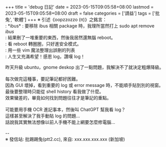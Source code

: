 +++
title = 'debug 日記'
date = 2023-05-15T09:05:58+08:00
lastmod = 2023-05-15T09:05:58+08:00
draft = false
categories = ['請益']
tags = ['批兔', '軟體']
+++
※ 引述《oopzzozzo (π)》之銘言：<br>
: \*ibus\*
: 要移除 ibus 相關 package 時，我理所當然打上 sudo apt remove *ibus*<br>
: 結果刪了一堆重要的東西，然後我居然還無腦 reboot。<br>
: 看 reboot 轉圈圈，只好進安全模式。<br>
: 用一些 vim 魔法整理出誤刪的列表<br>
: 人生又充滿希望！感恩 log，讚嘆 log！

昨天升級 ubuntu，gnome deskop 出了一點問題，我解決不了就決定粗爆降級。<br>
<br>
每次做完這種事，要記筆記都好困難。<br>
因為 GUI 壞掉，看到重要的 log 或 error message 時，不能順手貼到別的視窗。<br>
最後要整理時只能從 shell history 看我做了什麼。<br>
效果蠻差的，畢竟如何找到問題往往才是筆記的重點。<br>
<br>
可能要用手機 OCR 進記事本，然後叫 ChatGPT 幫我看 log？<br>
這樣甚至解決了我手動貼 log 的問題…<br>
話說我其實無法想像以前人手機不能上網要怎麼修電腦…<br>
<br>
--<br>
※ 發信站: 批踢踢兔(ptt2.cc), 來自: xxx.xxx.xxx.xxx (新加坡)<br>

